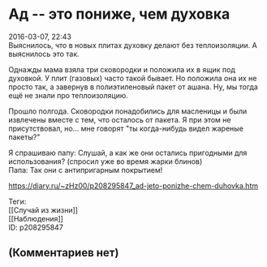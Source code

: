 Ад -- это пониже, чем духовка
=============================

  
2016-03-07, 22:43  
 Выяснилось, что в новых плитах духовку делают без теплоизоляции. А выяснилось это так.   
   
 Однажды мама взяла три сковородки и положила их в ящик под духовкой. У плит (газовых) часто такой бывает. Но положила она их не просто так, а завернув в полиэтиленовый пакет от ашана. Ну, мы тогда ещё не знали про теплоизоляцию.   
   
 Прошло полгода. Сковородки понадобились для масленицы и были извлечены вместе с тем, что осталось от пакета. Я при этом не присутствовал, но... мне говорят "ты когда-нибудь видел жареные пакеты?"   
   
 Я спрашиваю папу: Слушай, а как же они остались пригодными для использования? (спросил уже во время жарки блинов)   
 Папа: Так они с антипригарным покрытием!   
  
<https://diary.ru/~zHz00/p208295847_ad-jeto-ponizhe-chem-duhovka.htm>  
  
Теги:  
[[Случай из жизни]]  
[[Наблюдения]]  
ID: p208295847  


(Комментариев нет)
------------------